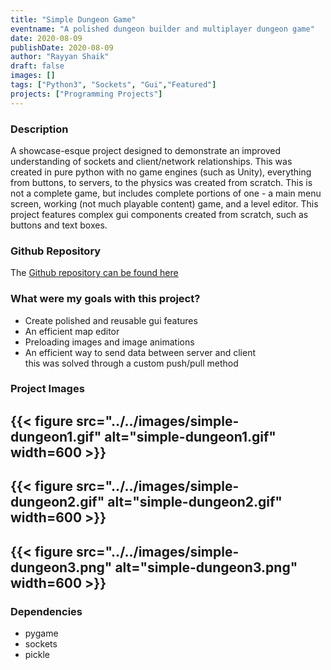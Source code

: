 ```yaml
---
title: "Simple Dungeon Game"
eventname: "A polished dungeon builder and multiplayer dungeon game"
date: 2020-08-09
publishDate: 2020-08-09
author: "Rayyan Shaik"
draft: false
images: []
tags: ["Python3", "Sockets", "Gui","Featured"]
projects: ["Programming Projects"]
---
```


### Description
A showcase-esque project designed to demonstrate an improved understanding of sockets and client/network relationships. This was created in pure python with no game engines (such as Unity), everything from buttons, to servers, to the physics was created from scratch. This is not a complete game, but includes complete portions of one - a main menu screen, working (not much playable content) game, and a level editor. This project features complex gui components created from scratch, such as buttons and text boxes.


### Github Repository
The [Github repository can be found here](https://github.com/rayyanshaik2022/Simple-Dungeon/)   

### What were my goals with this project?
* Create polished and reusable gui features
* An efficient map editor
* Preloading images and image animations
* An efficient way to send data between server and client   
this was solved through a custom push/pull method

### Project Images

{{< figure src="../../images/simple-dungeon1.gif" alt="simple-dungeon1.gif" width=600 >}}
---

{{< figure src="../../images/simple-dungeon2.gif" alt="simple-dungeon2.gif" width=600 >}}
---

{{< figure src="../../images/simple-dungeon3.png" alt="simple-dungeon3.png" width=600 >}}
---

### Dependencies
* pygame
* sockets
* pickle
